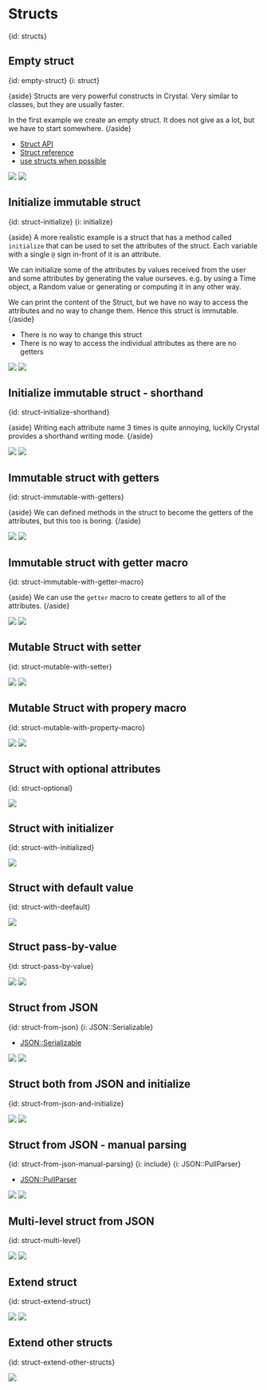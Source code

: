 # Structs
{id: structs}

## Empty struct
{id: empty-struct}
{i: struct}

{aside}
Structs are very powerful constructs in Crystal. Very similar to classes, but they are usually faster.

In the first example we create an empty struct. It does not give as a lot, but we have to start somewhere.
{/aside}

* [Struct API](https://crystal-lang.org/api/Struct.html)
* [Struct reference](https://crystal-lang.org/reference/syntax_and_semantics/structs.html)
* [use structs when possible](https://crystal-lang.org/reference/guides/performance.html#use-structs-when-possible)

![](examples/struct/empty_struct.cr)
![](examples/struct/empty_struct.out)

## Initialize immutable struct
{id: struct-initialize}
{i: initialize}

{aside}
A more realistic example is a struct that has a method called `initialize` that can be used to set the
attributes of the struct. Each variable with a single `@` sign in-front of it is an attribute.

We can initialize some of the attributes by values received from the user and some attributes by generating
the value ourseves. e.g. by using a Time object, a Random value or generating or computing it in any other way.

We can print the content of the Struct, but we have no way to access the attributes and no way to change them.
Hence this struct is immutable.
{/aside}

* There is no way to change this struct
* There is no way to access the individual attributes as there are no getters

![](examples/struct/initialize_struct.cr)
![](examples/struct/initialize_struct.out)

## Initialize immutable struct - shorthand
{id: struct-initialize-shorthand}

{aside}
Writing each attribute name 3 times is quite annoying, luckily Crystal provides a shorthand writing mode.
{/aside}

![](examples/struct/initialize_struct_shorthand.cr)
![](examples/struct/initialize_struct_shorthand.out)

## Immutable struct with getters
{id: struct-immutable-with-getters}

{aside}
We can defined methods in the struct to become the getters of the attributes, but this too is boring.
{/aside}

![](examples/struct/immutable_struct_with_getter.cr)
![](examples/struct/immutable_struct_with_getter.out)

## Immutable struct with getter macro
{id: struct-immutable-with-getter-macro}

{aside}
We can use the `getter` macro to create getters to all of the attributes.
{/aside}

![](examples/struct/immutable_struct_with_getter_macro.cr)
![](examples/struct/immutable_struct_with_getter_macro.out)

## Mutable Struct with setter
{id: struct-mutable-with-setter}

![](examples/struct/mutable_struct_with_setter.cr)
![](examples/struct/mutable_struct_with_setter.out)

## Mutable Struct with propery macro
{id: struct-mutable-with-property-macro}

![](examples/struct/mutable_struct_with_property_macro.cr)
![](examples/struct/mutable_struct_with_property_macro.out)

## Struct with optional attributes
{id: struct-optional}

![](examples/struct/struct_optional.cr)

## Struct with initializer
{id: struct-with-initialized}

![](examples/struct/struct_with_initializer.cr)

## Struct with default value
{id: struct-with-deefault}

![](examples/struct/with_default_value.cr)

## Struct pass-by-value
{id: struct-pass-by-value}

![](examples/struct/struct_pass_by_value.cr)
![](examples/struct/struct_pass_by_value.out)

## Struct from JSON
{id: struct-from-json}
{i: JSON::Serializable}

* [JSON::Serializable](https://crystal-lang.org/api/JSON/Serializable.html)

![](examples/struct/struct_from_json.cr)
![](examples/struct/struct_from_json.out)

## Struct both from JSON and initialize
{id: struct-from-json-and-initialize}

![](examples/struct/struct_initialize_and_from_json.cr)
![](examples/struct/struct_initialize_and_from_json.out)

## Struct from JSON - manual parsing
{id: struct-from-json-manual-parsing}
{i: include}
{i: JSON::PullParser}

* [JSON::PullParser](https://crystal-lang.org/api/JSON/PullParser.html)

![](examples/struct/struct_from_json_pull_parser.cr)
![](examples/struct/struct_from_json_pull_parser.out)

## Multi-level struct from JSON
{id: struct-multi-level}

![](examples/struct/multi_level.cr)
![](examples/struct/multi_level.out)

## Extend struct
{id: struct-extend-struct}

![](examples/struct/extend_struct.cr)
![](examples/struct/extend_struct.out)

## Extend other structs
{id: struct-extend-other-structs}

![](examples/struct/integers.cr)


